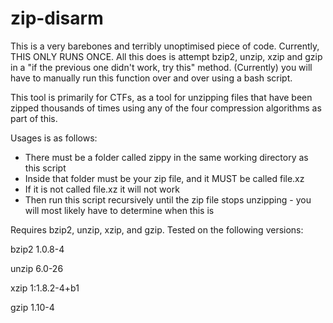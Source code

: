 # zip-disarm
This is a very barebones and terribly unoptimised piece of code.
Currently, THIS ONLY RUNS ONCE. All this does is attempt bzip2, unzip, xzip and gzip in a "if the previous one didn't work, try this" method.
(Currently) you will have to manually run this function over and over using a bash script.

This tool is primarily for CTFs, as a tool for unzipping files that have been zipped thousands of times using any of the four compression algorithms as part of this.

Usages is as follows:
- There must be a folder called zippy in the same working directory as this script
- Inside that folder must be your zip file, and it MUST be called file.xz
- If it is not called file.xz it will not work
- Then run this script recursively until the zip file stops unzipping - you will most likely have to determine when this is


Requires bzip2, unzip, xzip, and gzip.
Tested on the following versions:

bzip2 1.0.8-4

unzip 6.0-26

xzip 1:1.8.2-4+b1

gzip 1.10-4
